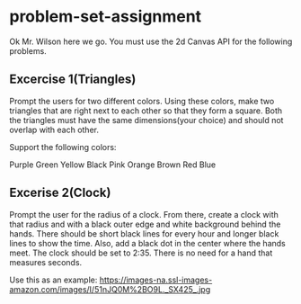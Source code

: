 # problem-set-assignment

Ok Mr. Wilson here we go. You must use the 2d Canvas API for the following problems.

## Excercise 1(Triangles)

Prompt the users for two different colors. Using these colors, make two triangles that are right next to each other so that they form a square. Both the triangles must have the same dimensions(your choice) and should not overlap with each other.

Support the following colors:

Purple
Green
Yellow
Black
Pink
Orange
Brown
Red
Blue

## Excerise 2(Clock)

Prompt the user for the radius of a clock. From there, create a clock with that radius and with a black outer edge and white background behind the hands. There should be short black lines for every hour and longer black lines to show the time. Also, add a black dot in the center where the hands meet. The clock should be set to 2:35. There is no need for a hand that measures seconds.

Use this as an example: https://images-na.ssl-images-amazon.com/images/I/51nJQ0M%2BO9L._SX425_.jpg
